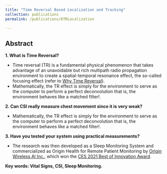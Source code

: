 ```yaml
---
title: "Time Reversal Based Localization and Tracking"
collection: publications
permalink: /publications/6TRLocalization

---
```


## Abstract
<b> 1. What is Time Reversal? </b> <br>
  * Time reversal (TR) is a fundamental physical phenomenon that takes advantage of an unavoidable but rich multipath radio propagation environment to create a spatial-temporal resonance effect, the so-called focusing effect (refer to [Why Time Reversal](https://xiaolu1263.github.io/files/WhyTimeReversal.pdf)).
  * Mathematically, the TR effect is simply for the environment to serve as the computer to perform a perfect deconvolution that is, the environment behaves like a matched filter!. 

<b> 2. Can CSI really measure chest movement since it is very weak? </b> <br>
  * Mathematically, the TR effect is simply for the environment to serve as the computer to perform a perfect deconvolution that is, the environment behaves like a matched filter!. 

<b> 3. Have you tested your system using practical measurements? </b>
  *  The research was then developed as a Sleep Monitoring System and commercialized as Origin Health for Remote Patient Monitoring by [Origin Wireless AI Inc.](https://www.originwirelessai.com/), which won the [CES 2021 Best of Innovation Award](https://www.ces.tech/Innovation-Awards/Honorees/2021/Best-Of/O/Origin-Health-Remote-Patient-Monitoring.aspx). <br>

<b> Key words: Vital Signs, CSI, Sleep Monitoring.</b>
